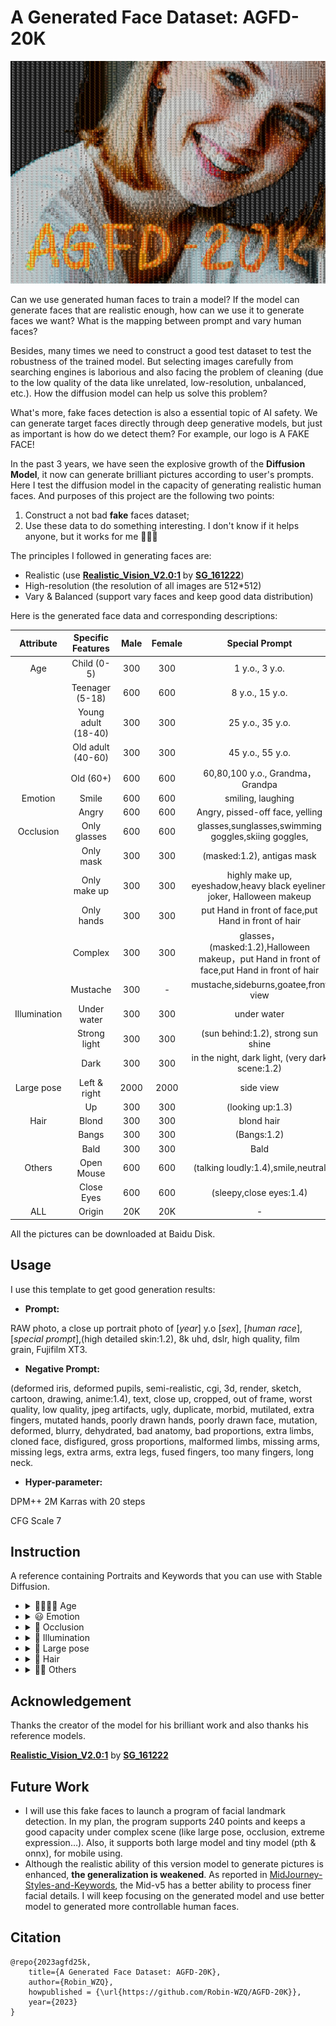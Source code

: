 # A Generated Face Dataset: AGFD-20K

<div align=center>
    <img src=https://github.com/Robin-WZQ/AGFD-20K/blob/main/logo.png width="700"/>
</div>

Can we use generated human faces to train a model? If the model can generate faces that are realistic enough, how can we use it to generate faces we want? What is the mapping between prompt and vary human faces?

Besides, many times we need to construct a good test dataset to test the robustness of the trained model. But selecting images carefully from searching engines is laborious and also facing the problem of cleaning (due to the low quality of the data like unrelated, low-resolution, unbalanced, etc.). How the diffusion model can help us solve this problem?

What's more, fake faces detection is also a essential topic of AI safety. We can generate target faces directly through deep generative models, but just as important is how do we detect them? For example, our logo is A FAKE FACE!

In the past 3 years, we have seen the explosive growth of the **Diffusion Model**, it now can generate brilliant pictures according to user's prompts. Here I test the diffusion model in the capacity of generating realistic human faces. And purposes of this project are the following two points:

1. Construct a not bad **fake** faces dataset;
2. Use these data to do something interesting. I don't know if it helps anyone, but it works for me 🤣🤣🤣 

The principles I followed in generating faces are:

- Realistic (use **[Realistic_Vision_V2.0:1](https://civitai.com/models/4201/realistic-vision-v20)** by **[SG_161222](https://civitai.com/user/SG_161222)**)
- High-resolution (the resolution of all images are 512*512)
- Vary & Balanced (support vary faces and keep good data distribution)

Here is the generated face data and corresponding descriptions:

|  Attribute   |  Specific Features  | Male | Female |                        Special Prompt                        |
| :----------: | :-----------------: | :--: | :----: | :----------------------------------------------------------: |
|     Age      |     Child (0-5)     | 300  |  300   |                        1 y.o., 3 y.o.                        |
|              |   Teenager (5-18)   | 600  |  600   |                       8 y.o., 15 y.o.                        |
|              | Young adult (18-40) | 300  |  300   |                       25 y.o., 35 y.o.                       |
|              |  Old adult (40-60)  | 300  |  300   |                       45 y.o., 55 y.o.                       |
|              |      Old (60+)      | 600  |  600   |               60,80,100 y.o., Grandma，Grandpa               |
|   Emotion    |        Smile        | 600  |  600   |                      smiling, laughing                       |
|              |        Angry        | 600  |  600   |               Angry, pissed-off face, yelling                |
|  Occlusion   |    Only glasses     | 600  |  600   |     glasses,sunglasses,swimming goggles,skiing goggles,      |
|              |      Only mask      | 300  |  300   |                  (masked:1.2), antigas mask                  |
|              |    Only make up     | 300  |  300   | highly make up, eyeshadow,heavy black eyeliner, joker, Halloween makeup |
|              |     Only hands      | 300  |  300   |     put Hand in front of face,put Hand in front of hair      |
|              |       Complex       | 300  |  300   | glasses，(masked:1.2),Halloween makeup，put Hand in front of face,put Hand in front of hair |
|              |      Mustache       | 300  |   -    |             mustache,sideburns,goatee,front view             |
| Illumination |     Under water     | 300  |  300   |                         under water                          |
|              |    Strong light     | 300  |  300   |              (sun behind:1.2), strong sun shine              |
|              |        Dark         | 300  |  300   |       in the night, dark light, (very dark scene:1.2)        |
|  Large pose  |    Left & right     | 2000 |  2000  |                          side view                           |
|              |         Up          | 300  |  300   |                       (looking up:1.3)                       |
|     Hair     |        Blond        | 300  |  300   |                          blond hair                          |
|              |        Bangs        | 300  |  300   |                         (Bangs:1.2)                          |
|              |        Bald         | 300  |  300   |                             Bald                             |
|    Others    |     Open Mouse      | 600  |  600   |              (talking loudly:1.4),smile,neutral              |
|              |     Close Eyes      | 600  |  600   |                    (sleepy,close eyes:1.4)                    |
|     ALL      |       Origin        | 20K  |  20K   |                              -                               |

All the pictures can be downloaded at Baidu Disk.

## Usage

I use this template to get good generation results:

- **Prompt:**

RAW photo, a close up portrait photo of [*year*] y.o [*sex*], [*human race*],[*special prompt*],(high detailed skin:1.2), 8k uhd, dslr, high quality, film grain, Fujifilm XT3.

- **Negative Prompt:**

(deformed iris, deformed pupils, semi-realistic, cgi, 3d, render, sketch, cartoon, drawing, anime:1.4), text, close up, cropped, out of frame, worst quality, low quality, jpeg artifacts, ugly, duplicate, morbid, mutilated, extra fingers, mutated hands, poorly drawn hands, poorly drawn face, mutation, deformed, blurry, dehydrated, bad anatomy, bad proportions, extra limbs, cloned face, disfigured, gross proportions, malformed limbs, missing arms, missing legs, extra arms, extra legs, fused fingers, too many fingers, long neck.

- **Hyper-parameter:**

DPM++ 2M Karras with 20 steps

CFG Scale 7

## Instruction

A reference containing Portraits and Keywords that you can use with Stable Diffusion.

- <details><summary> 👨‍👩‍👧‍👦 Age </summary><p><div align="center">

  |                     1 y.o., 3 y.o., boy                      |                     1 y.o., 3 y.o., girl                     |
  | :----------------------------------------------------------: | :----------------------------------------------------------: |
  | ![young_child_small](https://user-images.githubusercontent.com/60317828/230921787-eae427f4-2655-4fc8-9195-420186f6fe04.png) | ![young_child_girl_small](https://user-images.githubusercontent.com/60317828/230921807-59d9291f-ea97-415f-a3a7-6648bab9f638.png) |

  <br>
  
  |                     8 y.o., 15 y.o., boy                     |                    8 y.o., 15 y.o., girl                     |
  | :----------------------------------------------------------: | :----------------------------------------------------------: |
  | ![teenager_man_small](https://user-images.githubusercontent.com/60317828/230921966-818d3088-4428-4e35-816d-5e0734dce315.png) | ![teenager_woman_small](https://user-images.githubusercontent.com/60317828/230921910-37680c5c-a2be-4cd1-b256-661e787f270e.png) |

  <br>
  
  |                    25 y.o., 35 y.o., man                     |                   25 y.o., 35 y.o., woman                    |
  | :----------------------------------------------------------: | :----------------------------------------------------------: |
  | ![young_adult_man_small](https://user-images.githubusercontent.com/60317828/230922592-21961c2c-faa1-42ae-906c-4fa06090dd55.png) | ![young_adult_woman_small](https://user-images.githubusercontent.com/60317828/230925134-f457837e-77a5-44bf-b0b7-a6a0612680a5.png) |

  <br>
  
  |                    45 y.o., 55 y.o., man                     |                   45 y.o., 55 y.o., woman                    |
  | :----------------------------------------------------------: | :----------------------------------------------------------: |
  | ![old_adult_man_small](https://user-images.githubusercontent.com/60317828/230922649-00d3c796-bc83-42b1-8fc2-e19b8e77b56e.png) | ![old_adult_woman_small](https://user-images.githubusercontent.com/60317828/230922504-95a1249d-e5f2-4a9c-bcd5-6762beed53ed.png) |

  <br>
  
  |                 60,80,100 y.o., man, grandpa                 |               60,80,100 y.o., woman,  grandma                |
  | :----------------------------------------------------------: | :----------------------------------------------------------: |
  | ![Old_man_small](https://user-images.githubusercontent.com/60317828/230925226-7c507214-f8d3-4fb7-8dac-a12cd32082a8.png) | ![old_woman_small](https://user-images.githubusercontent.com/60317828/231047264-152b8f4e-1182-4384-ad21-dae56cabe6ca.png) |

- <details><summary> 😃 Emotion </summary><p><div align="center">

  |                    smiling, laughing, man                    |                   smiling, laughing, woman                   |
  | :----------------------------------------------------------: | :----------------------------------------------------------: |
  | ![smile_man_small](https://user-images.githubusercontent.com/60317828/230925316-a333694d-a954-4af7-bc4b-8c82235658e2.png) | ![smile_woman_small](https://user-images.githubusercontent.com/60317828/230925301-196ca6ff-ab27-49f2-bf5b-2fc6d17dc875.png) |

  <br>

  |             Angry, pissed-off face, yelling, man             |            Angry, pissed-off face, yelling, woman            |
  | :----------------------------------------------------------: | :----------------------------------------------------------: |
  | ![angry_man png_small](https://user-images.githubusercontent.com/60317828/230921290-1a560151-1ae1-4344-9b83-88a31d202d6c.png) | ![angry_woman_small](https://user-images.githubusercontent.com/60317828/231047315-a88d0635-98d5-4efa-9a67-8547138bbdeb.png) |

- <details><summary> 🥸 Occlusion </summary><p><div align="center">

  |   glasses,sunglasses,swimming goggles,skiing goggles, man    |  glasses,sunglasses,swimming goggles,skiing goggles, woman   |
  | :----------------------------------------------------------: | :----------------------------------------------------------: |
  | ![glasses_man_small](https://user-images.githubusercontent.com/60317828/231047342-d98dcbbb-9a3e-4fac-816b-8e3fc894e559.png) | ![glasses_Woman_small](https://user-images.githubusercontent.com/60317828/231047362-f9faff25-197d-4ccc-80d3-b58b9034403e.png) |

  <br>

  |               (masked:1.2), antigas mask, man                |              (masked:1.2), antigas mask, woman               |
  | :----------------------------------------------------------: | :----------------------------------------------------------: |
  | ![mask_man_small](https://user-images.githubusercontent.com/60317828/231047415-c48c7579-234a-4256-9222-ae7a5e045b3b.png) | ![mask_woman_small](https://user-images.githubusercontent.com/60317828/231047504-8fc9d908-7a04-4432-a5c0-83de6a547255.png) |

  <br>

  | highly make up, eyeshadow,heavy black eyeliner, joker, Halloween makeup, man | highly make up, eyeshadow,heavy black eyeliner, joker, Halloween makeup, woman |
  | :----------------------------------------------------------: | :----------------------------------------------------------: |
  | ![makeup_man_small](https://user-images.githubusercontent.com/60317828/231047659-95262578-e0f1-417a-98cf-bb1d7bc988b0.png) | ![makeup_woman_small](https://user-images.githubusercontent.com/60317828/231047639-04f0e031-dbb9-469e-ad79-a52f3c84ab48.png) |

  <br>

  |  put Hand in front of face, put Hand in front of hair, man   | put Hand in front of face, put Hand in front of hair, woman  |
  | :----------------------------------------------------------: | :----------------------------------------------------------: |
  | ![hand_man_small](https://user-images.githubusercontent.com/60317828/231047682-3593e531-043a-4a41-88e7-c7bbce34fd82.png) | ![hand_Woman_small](https://user-images.githubusercontent.com/60317828/231047697-6113d99c-462b-47ca-bbec-fa353cb01259.png) |

  <br>

  | glasses，(masked:1.2), Halloween makeup，put Hand in front of face, put Hand in front of hair, man | glasses，(masked:1.2), Halloween makeup，put Hand in front of face, put Hand in front of hair, woman |
  | :----------------------------------------------------------: | :----------------------------------------------------------: |
  | ![complex_man_small](https://user-images.githubusercontent.com/60317828/231047722-b0089d11-b441-4ec0-9df0-58b12abaad7d.png) | ![complex_woman_small](https://user-images.githubusercontent.com/60317828/231047732-c593a4a8-5ed1-4bd9-9a0a-b57350948607.png) |

- <details><summary> 🔆 Illumination </summary><p><div align="center">

  |                       under water, man                       |                      under water, woman                      |
  | :----------------------------------------------------------: | :----------------------------------------------------------: |
  | ![under_water_man_small](https://user-images.githubusercontent.com/60317828/231047856-2ec1c35e-e748-4e7b-a0cb-9dcedce40d01.png) | ![under_water_woman_small](https://user-images.githubusercontent.com/60317828/231047867-1f2a1644-5f2c-4509-85e6-510e829d0967.png) |
  
  <br>

  |           (sun behind:1.2), strong sun shine, man            |          (sun behind:1.2), strong sun shine, woman           |
  | :----------------------------------------------------------: | :----------------------------------------------------------: |
  | ![sun_behind_man_small](https://user-images.githubusercontent.com/60317828/231047908-0114d0c5-a992-4e1d-a943-bb93e30bd6b3.png) | ![sun_behind_woman_small](https://user-images.githubusercontent.com/60317828/231047920-2d904852-77ae-4ec8-90ca-b1e04c8a98bf.png) |

  <br>

  |     in the night, dark light, (very dark scene:1.2), man     |    in the night, dark light, (very dark scene:1.2), woman    |
  | :----------------------------------------------------------: | :----------------------------------------------------------: |
  | ![dark_man_small](https://user-images.githubusercontent.com/60317828/231047941-7a2f19ac-2cb7-4efa-b8b7-5aa735947867.png) | ![dark_woman_small](https://user-images.githubusercontent.com/60317828/231047949-b6246475-703b-43bf-b040-f2e3828b2338.png) |

- <details><summary> 🔭 Large pose </summary><p><div align="center">

  |                        side view, man                        |                       side view, woman                       |
  | :----------------------------------------------------------: | :----------------------------------------------------------: |
  | ![sideview_man_small](https://user-images.githubusercontent.com/60317828/231048001-a00fc301-658a-4eee-aeb8-95b4974beb81.png) | ![sideview_woman_small](https://user-images.githubusercontent.com/60317828/231047986-f455ea7e-4947-4034-a939-123705407819.png) |

  <br>

  |                    (looking up:1.3), man                     |                   (looking up:1.3), woman                    |
  | :----------------------------------------------------------: | :----------------------------------------------------------: |
  | ![up_man_small](https://user-images.githubusercontent.com/60317828/231048047-b0b15f91-c66a-4cb8-8fa6-564e45249186.png) | ![up_woman_small](https://user-images.githubusercontent.com/60317828/231048033-f25194e4-0dc0-49c6-a371-d34048c377db.png) |

- <details><summary> 🦱 Hair </summary><p><div align="center">

  |                       blond hair, man                        |                      blond hair, woman                       |
  | :----------------------------------------------------------: | :----------------------------------------------------------: |
  | ![blond_man_small](https://user-images.githubusercontent.com/60317828/231630521-1c0ba435-3465-4d92-a31f-8c56315bbed5.png) | ![blond_woman_small](https://user-images.githubusercontent.com/60317828/231630529-9c97dbd6-4e1b-4025-b43c-9bc55c406b06.png) |

  <br>
  
  |                       (Bangs:1.2), man                       |                      (Bangs:1.2), woman                      |
  | :----------------------------------------------------------: | :----------------------------------------------------------: |
  | ![bang_man_small](https://user-images.githubusercontent.com/60317828/231630561-6bd1e8e2-3fe1-4319-bf37-74c987b00c5b.png) | ![bang_woman_small](https://user-images.githubusercontent.com/60317828/231630568-8a7e4aea-5eba-47c7-9f14-7ab7c7276d0b.png) |
  
  <br>

  |                          Bald, man                           |                         Bald, woman                          |
  | :----------------------------------------------------------: | :----------------------------------------------------------: |
  | ![bald_man_small](https://user-images.githubusercontent.com/60317828/231630591-3532cf89-6314-4cb9-8d3d-ec28fbe70d17.png) | ![bald_woman_small](https://user-images.githubusercontent.com/60317828/231630607-c46726f9-88e8-4d7b-8c6e-0811ee0c1c17.png) |

- <details><summary> 🧑‍💻 Others </summary><p><div align="center">

  |          mustache,sideburns,goatee,front view, man           | mustache,sideburns,goatee,front view, woman |
  | :----------------------------------------------------------: | :-----------------------------------------: |
  | ![mustache_man_small](https://user-images.githubusercontent.com/60317828/231630899-dfa1df68-78d2-4608-8ebb-82f048e10777.png) |              cannot generate 💔              |
  
  <br>

  |           (talking loudly:1.4),smile,neutral, man            |          (talking loudly:1.4),smile,neutral, woman           |
  | :----------------------------------------------------------: | :----------------------------------------------------------: |
  | ![oen_mouse_man_small](https://user-images.githubusercontent.com/60317828/231630953-ce42adc8-37d2-4c20-a721-3e5d153e77e9.png) | ![open_mouse_woman_small](https://user-images.githubusercontent.com/60317828/231631009-3dc1f7ea-02eb-4921-ace7-86d98659c00c.png) |
  
  <br>

  |                 (sleepy,close eyes:1.4), man                 | (sleepy,close eyes:1.4), woman |
  | :----------------------------------------------------------: | :----------------------------: |
  | ![close_eye_man_small](https://user-images.githubusercontent.com/60317828/231631079-ab1dedbc-9af5-44df-ab8e-074a97de42bd.png) |              ![close_eyes_woman_small](https://user-images.githubusercontent.com/60317828/232202641-c2ef73dc-4ebf-4d61-825a-8080c438b91b.png)                  |
  


## Acknowledgement

Thanks the creator of the model for his brilliant work and also thanks his reference models. 

 **[Realistic_Vision_V2.0:1](https://civitai.com/models/4201/realistic-vision-v20)** by **[SG_161222](https://civitai.com/user/SG_161222)**

## Future Work

- I will use this fake faces to launch a program of facial landmark detection. In my plan, the program supports 240 points and keeps a good capacity under complex scene (like large pose, occlusion, extreme expression…). Also, it supports both large model and tiny model (pth & onnx), for mobile using.
- Although the realistic ability of this version model to generate pictures is enhanced, **the generalization is weakened**. As reported in [MidJourney-Styles-and-Keywords](https://github.com/willwulfken/MidJourney-Styles-and-Keywords-Reference/blob/main/Pages/MJ_V5/Style_Pages/V5_Alpha_1.md),  the Mid-v5 has a better ability to process finer facial details. I will keep focusing on the generated model and use better model to generated more controllable human faces. 

## Citation

```
@repo{2023agfd25k,
    title={A Generated Face Dataset: AGFD-20K},
    author={Robin_WZQ},
    howpublished = {\url{https://github.com/Robin-WZQ/AGFD-20K}},
    year={2023}
}
```
